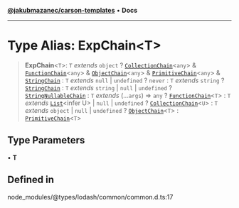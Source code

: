 [**@jakubmazanec/carson-templates**](../../../README.md) • **Docs**

---

# Type Alias: ExpChain\<T\>

> **ExpChain**\<`T`\>: `T` _extends_ `object` ?
> [`CollectionChain`](../interfaces/CollectionChain.md)\<`any`\> &
> [`FunctionChain`](../interfaces/FunctionChain.md)\<`any`\> &
> [`ObjectChain`](../interfaces/ObjectChain.md)\<`any`\> &
> [`PrimitiveChain`](../interfaces/PrimitiveChain.md)\<`any`\> &
> [`StringChain`](../interfaces/StringChain.md) : `T` _extends_ `null` \| `undefined` ? `never` :
> `T` _extends_ `string` ? [`StringChain`](../interfaces/StringChain.md) : `T` _extends_ `string` \|
> `null` \| `undefined` ? [`StringNullableChain`](../interfaces/StringNullableChain.md) : `T`
> _extends_ (...`args`) => `any` ? [`FunctionChain`](../interfaces/FunctionChain.md)\<`T`\> : `T`
> _extends_ [`List`](List.md)\<infer U\> \| `null` \| `undefined` ?
> [`CollectionChain`](../interfaces/CollectionChain.md)\<`U`\> : `T` _extends_ `object` \| `null` \|
> `undefined` ? [`ObjectChain`](../interfaces/ObjectChain.md)\<`T`\> :
> [`PrimitiveChain`](../interfaces/PrimitiveChain.md)\<`T`\>

## Type Parameters

• **T**

## Defined in

node_modules/@types/lodash/common/common.d.ts:17
